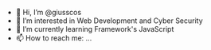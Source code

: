 - 👋 Hi, I’m @giusscos
- 👀 I’m interested in Web Development and Cyber Security
- 🌱 I’m currently learning Framework's JavaScript
- 📫 How to reach me: ...
<!---
giusscos/giusscos is a ✨ special ✨ repository because its `README.md` (this file) appears on your GitHub profile.
You can click the Preview link to take a look at your changes.
--->
